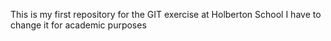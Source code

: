 This is my first repository for the GIT exercise at Holberton School
I have to change it for academic purposes
